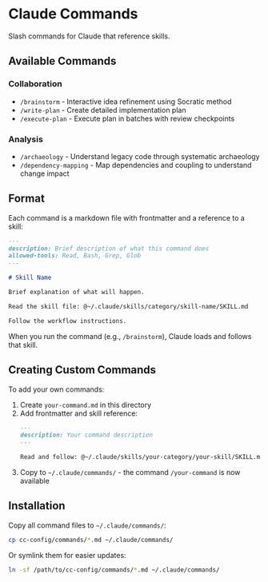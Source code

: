 # Claude Commands

Slash commands for Claude that reference skills.

## Available Commands

### Collaboration
- `/brainstorm` - Interactive idea refinement using Socratic method
- `/write-plan` - Create detailed implementation plan
- `/execute-plan` - Execute plan in batches with review checkpoints

### Analysis
- `/archaeology` - Understand legacy code through systematic archaeology
- `/dependency-mapping` - Map dependencies and coupling to understand change impact

## Format

Each command is a markdown file with frontmatter and a reference to a skill:

```markdown
---
description: Brief description of what this command does
allowed-tools: Read, Bash, Grep, Glob
---

# Skill Name

Brief explanation of what will happen.

Read the skill file: @~/.claude/skills/category/skill-name/SKILL.md

Follow the workflow instructions.
```

When you run the command (e.g., `/brainstorm`), Claude loads and follows that skill.

## Creating Custom Commands

To add your own commands:

1. Create `your-command.md` in this directory
2. Add frontmatter and skill reference:
   ```markdown
   ---
   description: Your command description
   ---

   Read and follow: @~/.claude/skills/your-category/your-skill/SKILL.md
   ```
3. Copy to `~/.claude/commands/` - the command `/your-command` is now available

## Installation

Copy all command files to `~/.claude/commands/`:

```bash
cp cc-config/commands/*.md ~/.claude/commands/
```

Or symlink them for easier updates:

```bash
ln -sf /path/to/cc-config/commands/*.md ~/.claude/commands/
```
